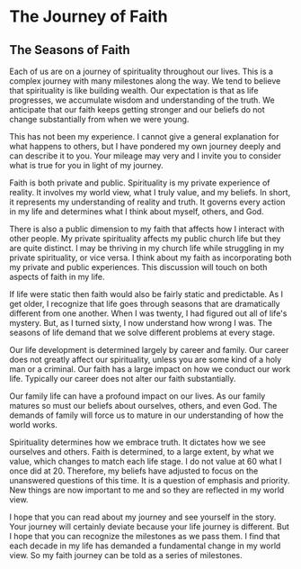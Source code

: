 # The Journey of Faith

## The Seasons of Faith

Each of us are on a journey of spirituality throughout our lives.  This is a
complex journey with many milestones along the way.  We tend to believe that
spirituality is like building wealth. Our expectation is that as life progresses,
we accumulate wisdom and understanding of the truth.  We anticipate that our
faith keeps getting stronger and our beliefs do not change substantially from
when we were young.

This has not been my experience. I cannot give a general explanation for what
happens to others, but I have pondered my own journey deeply and can describe it
to you. Your mileage may very and I invite you to consider what is true for
you in light of my journey.

Faith is both private and public. 
Spirituality is my private experience of reality.  It involves my world
view, what I truly value, and my beliefs.  In short, it represents my understanding
of reality and truth. It governs every action in my
life and determines what I think about myself, others, and God.

There is also a public dimension to my faith that affects how I interact with
other people.  My private spirituality affects my public church life
but they are quite distinct. I may be thriving in my church life while
struggling in my private spirituality, or vice versa. I think about my faith as
incorporating both my private and public experiences.  This discussion will
touch on both aspects of faith in my life.

If life were static then faith would also be fairly static and predictable.  As
I get older, I recognize that life goes through  seasons that are dramatically
different from one another.  When I was twenty, I had figured out all of life's
mystery. But, as I turned sixty, I now understand how wrong I was.  The seasons
of life demand that we solve different problems at every stage.

Our life development is determined largely by career and family.  Our career
does not greatly affect our spirituality, unless you are some kind of a holy man
or a criminal.  Our faith has a large impact on how we conduct our work life.
Typically our career does not alter our faith substantially.

Our family life can have a profound impact on our lives.  As our
family matures so must our beliefs about ourselves, others, and even God.  The
demands of family will force us to mature in our understanding of how the world
works.  

Spirituality determines how we embrace truth.  It dictates how we see ourselves
and others.  Faith is determined, to a large extent, by what we value, 
which changes to match each life
stage.  I do not value at 60 what I once did at 20.  Therefore, my beliefs have
adjusted to focus on the unanswered questions of this time.  It is a question of
emphasis and priority.  New things are now important to me and so they are
reflected in my world view.

I hope that you can read about my journey and see yourself in the story.  Your
journey will certainly deviate because your life journey is different. But I
hope that you can recognize the milestones as we pass them.  I find that each
decade in my life has demanded a fundamental change in my world view. So my
faith journey can be told as a series of milestones.

